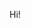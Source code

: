 Hi!

<!---
sermakov/sermakov is a ✨ special ✨ repository because its `README.md` (this file) appears on your GitHub profile.
You can click the Preview link to take a look at your changes.
--->
